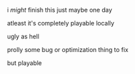 i *might* finish this
just maybe one day

atleast it's completely playable locally

ugly as hell

prolly some bug or optimization thing to fix

but playable


